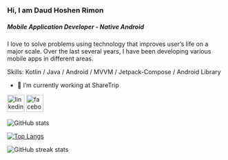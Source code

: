 ### Hi, I am Daud Hoshen Rimon
##### Mobile Application Developer - Native Android
I love to solve problems using technology that improves user’s life on a major scale. Over the last several years, I have been developing various mobile apps in different areas.

Skills: Kotlin / Java / Android / MVVM / Jetpack-Compose / Android Library

- 🔭 I’m currently working at ShareTrip 

[<img src='https://cdn.jsdelivr.net/npm/simple-icons@3.0.1/icons/linkedin.svg' alt='linkedin' height='40'>](https://www.linkedin.com/in/daud-hoshen-rimon-a526191a0/)  [<img src='https://cdn.jsdelivr.net/npm/simple-icons@3.0.1/icons/facebook.svg' alt='facebook' height='40'>](https://www.facebook.com/daudhrimon) 

![GitHub stats](https://github-readme-stats.vercel.app/api?username=daudhrimon&show_icons=true&count_private=true) 

[![Top Langs](https://github-readme-stats.vercel.app/api/top-langs/?username=daudhrimon)](https://github.com/anuraghazra/github-readme-stats)

![GitHub streak stats](https://github-readme-streak-stats.herokuapp.com/?user=daudhrimon)
